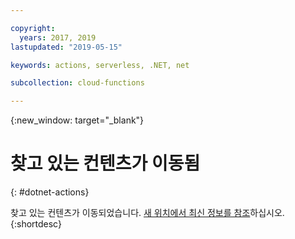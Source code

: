 ```yaml
---

copyright:
  years: 2017, 2019
lastupdated: "2019-05-15"

keywords: actions, serverless, .NET, net

subcollection: cloud-functions

---
```


{:new_window: target="_blank"}
# 찾고 있는 컨텐츠가 이동됨
{: #dotnet-actions}

찾고 있는 컨텐츠가 이동되었습니다. [새 위치에서 최신 정보를 참조](/docs/openwhisk?topic=cloud-functions-prep#prep_dotnet)하십시오.
{:shortdesc}
